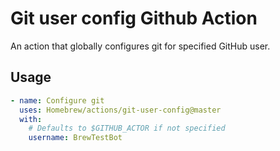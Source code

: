 # Git user config Github Action

An action that globally configures git for specified GitHub user.

## Usage

```yaml
- name: Configure git
  uses: Homebrew/actions/git-user-config@master
  with:
    # Defaults to $GITHUB_ACTOR if not specified
    username: BrewTestBot
```
